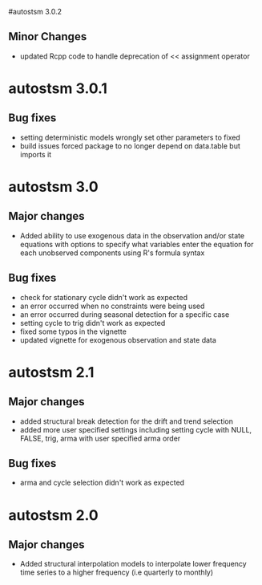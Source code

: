 #autostsm 3.0.2

## Minor Changes

* updated Rcpp code to handle deprecation of << assignment operator

# autostsm 3.0.1

## Bug fixes

* setting deterministic models wrongly set other parameters to fixed
* build issues forced package to no longer depend on data.table but imports it

# autostsm 3.0

## Major changes

* Added ability to use exogenous data in the observation and/or state equations with options to specify what variables enter the equation for each unobserved components using R's formula syntax

## Bug fixes

* check for stationary cycle didn't work as expected
* an error occurred when no constraints were being used
* an error occurred during seasonal detection for a specific case
* setting cycle to trig didn't work as expected
* fixed some typos in the vignette
* updated vignette for exogenous observation and state data

# autostsm 2.1

## Major changes

* added structural break detection for the drift and trend selection
* added more user specified settings including setting cycle with NULL, FALSE, trig, arma with user specified arma order

## Bug fixes

* arma and cycle selection didn't work as expected

# autostsm 2.0

## Major changes

* Added structural interpolation models to interpolate lower frequency time series to a higher frequency (i.e quarterly to monthly)